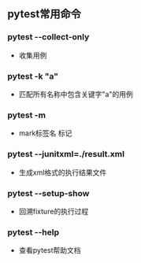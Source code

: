## pytest常用命令

### pytest --collect-only

- 收集用例

### pytest -k "a"

- 匹配所有名称中包含关键字"a"的用例

### pytest -m

- mark标签名 标记

### pytest --junitxml=./result.xml

- 生成xml格式的执行结果文件

### pytest --setup-show

- 回溯fixture的执行过程

### pytest --help

- 查看pytest帮助文档
